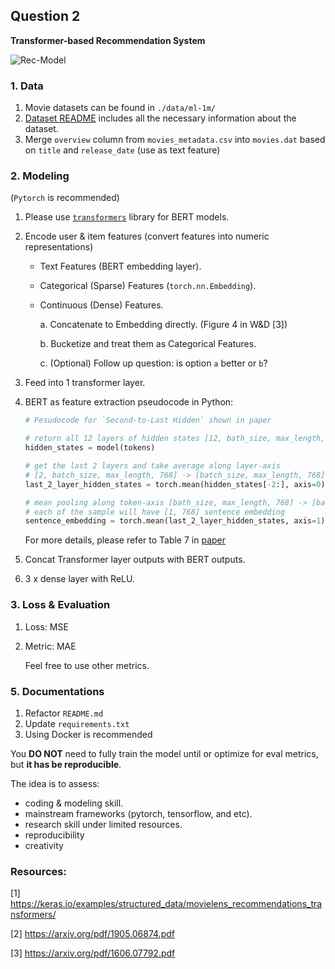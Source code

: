 

## Question 2

**Transformer-based Recommendation System**

![Rec-Model](./pics/recmodel.png)


### 1. Data

1. Movie datasets can be found in `./data/ml-1m/`
2. [Dataset README](https://files.grouplens.org/datasets/movielens/ml-1m-README.txt) includes all the necessary information about the dataset.
3. Merge `overview` column from `movies_metadata.csv` into `movies.dat` based on `title` and `release_date` (use as text feature)

### 2. Modeling 
(`Pytorch` is recommended)
1. Please use [`transformers`](https://github.com/huggingface/transformers) library for BERT models.
2. Encode user & item features (convert features into numeric representations)
    - Text Features (BERT embedding layer).
    - Categorical (Sparse) Features (`torch.nn.Embedding`).
    - Continuous (Dense) Features.

        a. Concatenate to Embedding directly. (Figure 4 in W&D [3])

        b. Bucketize and treat them as Categorical Features.

        c. (Optional) Follow up question: is option `a` better or `b`?

4. Feed into 1 transformer layer.
5. BERT as feature extraction pseudocode in Python:
    ```python
    # Pesudocode for `Second-to-Last Hidden` shown in paper

    # return all 12 layers of hidden states [12, bath_size, max_length, 768]
    hidden_states = model(tokens)
    
    # get the last 2 layers and take average along layer-axis
    # [2, batch_size, max_length, 768] -> [batch_size, max_length, 768]
    last_2_layer_hidden_states = torch.mean(hidden_states[-2:], axis=0)
    
    # mean pooling along token-axis [bath_size, max_length, 768] -> [batch_size, 1, 768].
    # each of the sample will have [1, 768] sentence embedding
    sentence_embedding = torch.mean(last_2_layer_hidden_states, axis=1)
    ```
    For more details, please refer to Table 7 in [paper](https://arxiv.org/pdf/1810.04805.pdf)

5. Concat Transformer layer outputs with BERT outputs.
6. 3 x dense layer with ReLU.

### 3. Loss & Evaluation
1. Loss: MSE
2. Metric: MAE

    Feel free to use other metrics.

    
### 5. Documentations
1. Refactor `README.md`
2. Update `requirements.txt`
3. Using Docker is recommended


You **DO NOT** need to fully train the model until or optimize for eval metrics, but **it has be reproducible**.

The idea is to assess:

- coding & modeling skill.
- mainstream frameworks (pytorch, tensorflow, and etc).
- research skill under limited resources.
- reproducibility
- creativity


### Resources:

[1] https://keras.io/examples/structured_data/movielens_recommendations_transformers/

[2] https://arxiv.org/pdf/1905.06874.pdf

[3] https://arxiv.org/pdf/1606.07792.pdf
